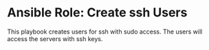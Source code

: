 # Ansible Role: Create ssh Users
This playbook creates users for ssh with sudo access. The users will access the servers with ssh keys.


